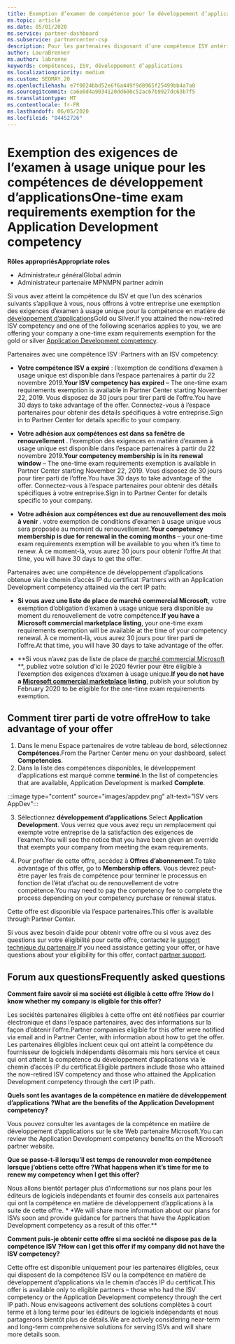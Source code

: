 ```yaml
---
title: Exemption d’examen de compétence pour le développement d’applications
ms.topic: article
ms.date: 05/01/2020
ms.service: partner-dashboard
ms.subservice: partnercenter-csp
description: Pour les partenaires disposant d’une compétence ISV antérieure, Découvrez comment obtenir une exemption des exigences d’examen à usage unique pour les compétences de développement d’applications
author: LauraBrenner
ms.author: labrenne
keywords: compétences, ISV, développement d’applications
ms.localizationpriority: medium
ms.custom: SEOMAY.20
ms.openlocfilehash: e7f0024bbd52e6f6a449f9d8965f25499bb4a7a0
ms.sourcegitcommit: ca6e0d4a9034120dd600c52ac67b9927dc63b7f5
ms.translationtype: MT
ms.contentlocale: fr-FR
ms.lasthandoff: 06/05/2020
ms.locfileid: "84452726"
---
```

# <a name="one-time-exam-requirements-exemption-for-the-application-development-competency"></a><span data-ttu-id="92610-104">Exemption des exigences de l’examen à usage unique pour les compétences de développement d’applications</span><span class="sxs-lookup"><span data-stu-id="92610-104">One-time exam requirements exemption for the Application Development competency</span></span>

<span data-ttu-id="92610-105">**Rôles appropriés**</span><span class="sxs-lookup"><span data-stu-id="92610-105">**Appropriate roles**</span></span>

- <span data-ttu-id="92610-106">Administrateur général</span><span class="sxs-lookup"><span data-stu-id="92610-106">Global admin</span></span>
- <span data-ttu-id="92610-107">Administrateur partenaire MPN</span><span class="sxs-lookup"><span data-stu-id="92610-107">MPN partner admin</span></span>

<span data-ttu-id="92610-108">Si vous avez atteint la compétence du ISV et que l’un des scénarios suivants s’applique à vous, nous offrons à votre entreprise une exemption des exigences d’examen à usage unique pour la compétence en matière de [développement d’applications](https://partner.microsoft.com/membership/application-development-competency)Gold ou Silver.</span><span class="sxs-lookup"><span data-stu-id="92610-108">If you attained the now-retired ISV competency and one of the following scenarios applies to you, we are offering your company a one-time exam requirements exemption for the gold or silver [Application Development competency](https://partner.microsoft.com/membership/application-development-competency).</span></span> 

<span data-ttu-id="92610-109">Partenaires avec une compétence ISV :</span><span class="sxs-lookup"><span data-stu-id="92610-109">Partners with an ISV competency:</span></span>

- <span data-ttu-id="92610-110">**Votre compétence ISV a expiré** : l’exemption de conditions d’examen à usage unique est disponible dans l’espace partenaires à partir du 22 novembre 2019.</span><span class="sxs-lookup"><span data-stu-id="92610-110">**Your ISV competency has expired** – The one-time exam requirements exemption is available in Partner Center starting November 22, 2019.</span></span> <span data-ttu-id="92610-111">Vous disposez de 30 jours pour tirer parti de l’offre.</span><span class="sxs-lookup"><span data-stu-id="92610-111">You have 30 days to take advantage of the offer.</span></span> <span data-ttu-id="92610-112">Connectez-vous à l’espace partenaires pour obtenir des détails spécifiques à votre entreprise.</span><span class="sxs-lookup"><span data-stu-id="92610-112">Sign in to Partner Center for details specific to your company.</span></span>

- <span data-ttu-id="92610-113">**Votre adhésion aux compétences est dans sa fenêtre de renouvellement** . l’exemption des exigences en matière d’examen à usage unique est disponible dans l’espace partenaires à partir du 22 novembre 2019.</span><span class="sxs-lookup"><span data-stu-id="92610-113">**Your competency membership is in its renewal window** – The one-time exam requirements exemption is available in Partner Center starting November 22, 2019.</span></span> <span data-ttu-id="92610-114">Vous disposez de 30 jours pour tirer parti de l’offre.</span><span class="sxs-lookup"><span data-stu-id="92610-114">You have 30 days to take advantage of the offer.</span></span> <span data-ttu-id="92610-115">Connectez-vous à l’espace partenaires pour obtenir des détails spécifiques à votre entreprise.</span><span class="sxs-lookup"><span data-stu-id="92610-115">Sign in to Partner Center for details specific to your company.</span></span>

- <span data-ttu-id="92610-116">**Votre adhésion aux compétences est due au renouvellement des mois à venir** . votre exemption de conditions d’examen à usage unique vous sera proposée au moment du renouvellement.</span><span class="sxs-lookup"><span data-stu-id="92610-116">**Your competency membership is due for renewal in the coming months** – your one-time exam requirements exemption will be available to you when it’s time to renew.</span></span> <span data-ttu-id="92610-117">À ce moment-là, vous aurez 30 jours pour obtenir l’offre.</span><span class="sxs-lookup"><span data-stu-id="92610-117">At that time, you will have 30 days to get the offer.</span></span>

<span data-ttu-id="92610-118">Partenaires avec une compétence de développement d’applications obtenue via le chemin d’accès IP du certificat :</span><span class="sxs-lookup"><span data-stu-id="92610-118">Partners with an Application Development competency attained via the cert IP path:</span></span>

- <span data-ttu-id="92610-119">**Si vous avez une liste de place de marché commercial Microsoft**, votre exemption d’obligation d’examen à usage unique sera disponible au moment du renouvellement de votre compétence.</span><span class="sxs-lookup"><span data-stu-id="92610-119">**If you have a Microsoft commercial marketplace listing**, your one-time exam requirements exemption will be available at the time of your competency renewal.</span></span> <span data-ttu-id="92610-120">À ce moment-là, vous aurez 30 jours pour tirer parti de l’offre.</span><span class="sxs-lookup"><span data-stu-id="92610-120">At that time, you will have 30 days to take advantage of the offer.</span></span>

- <span data-ttu-id="92610-121">\*\*Si vous n’avez pas de liste de place de [marché commercial Microsoft](https://azure.microsoft.com/overview/commercial-marketplace/) \*\*, publiez votre solution d’ici le 2020 février pour être éligible à l’exemption des exigences d’examen à usage unique.</span><span class="sxs-lookup"><span data-stu-id="92610-121">**If you do not have a [Microsoft commercial marketplace](https://azure.microsoft.com/overview/commercial-marketplace/) listing**, publish your solution by February 2020 to be eligible for the one-time exam requirements exemption.</span></span>

## <a name="how-to-take-advantage-of-your-offer"></a><span data-ttu-id="92610-122">Comment tirer parti de votre offre</span><span class="sxs-lookup"><span data-stu-id="92610-122">How to take advantage of your offer</span></span>

1. <span data-ttu-id="92610-123">Dans le menu Espace partenaires de votre tableau de bord, sélectionnez **Compétences**.</span><span class="sxs-lookup"><span data-stu-id="92610-123">From the Partner Center menu on your dashboard, select **Competencies**.</span></span>
2. <span data-ttu-id="92610-124">Dans la liste des compétences disponibles, le développement d’applications est marqué comme **terminé**.</span><span class="sxs-lookup"><span data-stu-id="92610-124">In the list of competencies that are available, Application Development is marked **Complete**.</span></span>

:::image type="content" source="images/appdev.png" alt-text="ISV vers AppDev":::

3. <span data-ttu-id="92610-126">Sélectionnez **développement d’applications**.</span><span class="sxs-lookup"><span data-stu-id="92610-126">Select **Application Development**.</span></span> <span data-ttu-id="92610-127">Vous verrez que vous avez reçu un remplacement qui exempte votre entreprise de la satisfaction des exigences de l’examen.</span><span class="sxs-lookup"><span data-stu-id="92610-127">You will see the notice that you have been given an override that exempts your company from meeting the exam requirements.</span></span> 

4. <span data-ttu-id="92610-128">Pour profiter de cette offre, accédez à **Offres d’abonnement**.</span><span class="sxs-lookup"><span data-stu-id="92610-128">To take advantage of this offer, go to **Membership offers**.</span></span> <span data-ttu-id="92610-129">Vous devrez peut-être payer les frais de compétence pour terminer le processus en fonction de l’état d’achat ou de renouvellement de votre compétence.</span><span class="sxs-lookup"><span data-stu-id="92610-129">You may need to pay the competency fee to complete the process depending on your competency purchase or renewal status.</span></span> 

<span data-ttu-id="92610-130">Cette offre est disponible via l’espace partenaires.</span><span class="sxs-lookup"><span data-stu-id="92610-130">This offer is available through Partner Center.</span></span>

<span data-ttu-id="92610-131">Si vous avez besoin d’aide pour obtenir votre offre ou si vous avez des questions sur votre éligibilité pour cette offre, contactez le [support technique du partenaire](https://partner.microsoft.com/Support).</span><span class="sxs-lookup"><span data-stu-id="92610-131">If you need assistance getting your offer, or have questions about your eligibility for this offer, contact [partner support](https://partner.microsoft.com/Support).</span></span> 

## <a name="frequently-asked-questions"></a><span data-ttu-id="92610-132">Forum aux questions</span><span class="sxs-lookup"><span data-stu-id="92610-132">Frequently asked questions</span></span>

<span data-ttu-id="92610-133">**Comment faire savoir si ma société est éligible à cette offre ?**</span><span class="sxs-lookup"><span data-stu-id="92610-133">**How do I know whether my company is eligible for this offer?**</span></span>

<span data-ttu-id="92610-134">Les sociétés partenaires éligibles à cette offre ont été notifiées par courrier électronique et dans l’espace partenaires, avec des informations sur la façon d’obtenir l’offre.</span><span class="sxs-lookup"><span data-stu-id="92610-134">Partner companies eligible for this offer were notified via email and in Partner Center, with information about how to get the offer.</span></span> <span data-ttu-id="92610-135">Les partenaires éligibles incluent ceux qui ont atteint la compétence du fournisseur de logiciels indépendants désormais mis hors service et ceux qui ont atteint la compétence du développement d’applications via le chemin d’accès IP du certificat.</span><span class="sxs-lookup"><span data-stu-id="92610-135">Eligible partners include those who attained the now-retired ISV competency and those who attained the Application Development competency through the cert IP path.</span></span> 

<span data-ttu-id="92610-136">**Quels sont les avantages de la compétence en matière de développement d’applications ?**</span><span class="sxs-lookup"><span data-stu-id="92610-136">**What are the benefits of the Application Development competency?**</span></span>

<span data-ttu-id="92610-137">Vous pouvez consulter les avantages de la compétence en matière de développement d’applications sur le site Web partenaire Microsoft.</span><span class="sxs-lookup"><span data-stu-id="92610-137">You can review the Application Development competency benefits on the Microsoft partner website.</span></span> 

<span data-ttu-id="92610-138">**Que se passe-t-il lorsqu’il est temps de renouveler mon compétence lorsque j’obtiens cette offre ?**</span><span class="sxs-lookup"><span data-stu-id="92610-138">**What happens when it’s time for me to renew my competency when I get this offer?**</span></span> 

<span data-ttu-id="92610-139">Nous allons bientôt partager plus d’informations sur nos plans pour les éditeurs de logiciels indépendants et fournir des conseils aux partenaires qui ont la compétence en matière de développement d’applications à la suite de cette offre. \* \*</span><span class="sxs-lookup"><span data-stu-id="92610-139">We will share more information about our plans for ISVs soon and provide guidance for partners that have the Application Development competency as a result of this offer.\*\*</span></span>  

<span data-ttu-id="92610-140">**Comment puis-je obtenir cette offre si ma société ne dispose pas de la compétence ISV ?**</span><span class="sxs-lookup"><span data-stu-id="92610-140">**How can I get this offer if my company did not have the ISV competency?**</span></span>

<span data-ttu-id="92610-141">Cette offre est disponible uniquement pour les partenaires éligibles, ceux qui disposent de la compétence ISV ou la compétence en matière de développement d’applications via le chemin d’accès IP du certificat.</span><span class="sxs-lookup"><span data-stu-id="92610-141">This offer is available only to eligible partners – those who had the ISV competency or the Application Development competency through the cert IP path.</span></span> <span data-ttu-id="92610-142">Nous envisageons activement des solutions complètes à court terme et à long terme pour les éditeurs de logiciels indépendants et nous partagerons bientôt plus de détails.</span><span class="sxs-lookup"><span data-stu-id="92610-142">We are actively considering near-term and long-term comprehensive solutions for serving ISVs and will share more details soon.</span></span> 


